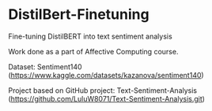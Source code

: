 # DistilBert-Finetuning
Fine-tuning DistilBERT into text sentiment analysis

Work done as a part of Affective Computing course.

Dataset: Sentiment140 (https://www.kaggle.com/datasets/kazanova/sentiment140)

Project based on GitHub project: Text-Sentiment-Analysis (https://github.com/LuluW8071/Text-Sentiment-Analysis.git)
